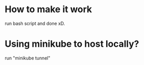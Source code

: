 # How to make it work
run bash script and done xD.

# Using minikube to host locally?
run "minikube tunnel"